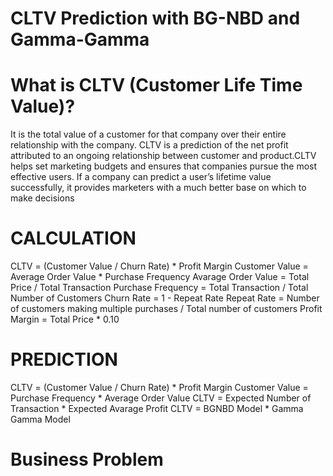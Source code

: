 #  CLTV Prediction with BG-NBD and Gamma-Gamma

# What is CLTV (Customer Life Time Value)?
It is the total value of a customer for that company over their entire relationship with the company.
CLTV is a prediction of the net profit attributed to an ongoing relationship between customer and product.CLTV helps set marketing budgets and ensures that companies pursue the most effective users.
If a company can predict a user’s lifetime value successfully, it provides marketers with a much better base on which to make decisions 

# CALCULATION
 CLTV = (Customer Value / Churn Rate) * Profit Margin
 Customer Value = Average Order Value * Purchase Frequency
 Avarage Order Value = Total Price / Total Transaction
 Purchase Frequency = Total Transaction / Total Number of Customers
 Churn Rate = 1 - Repeat Rate
 Repeat Rate = Number of customers making multiple purchases / Total number of customers
 Profit Margin = Total Price * 0.10

# PREDICTION
 CLTV = (Customer Value / Churn Rate) * Profit Margin
 Customer Value = Purchase Frequency * Average Order Value
 CLTV = Expected Number of Transaction * Expected Avarage Profit
 CLTV = BGNBD Model * Gamma Gamma Model

# Business Problem
